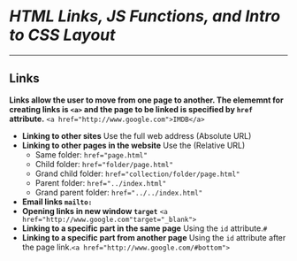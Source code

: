 # ***HTML Links, JS Functions, and Intro to CSS Layout***
---
## Links
**Links allow the user to move from one page to another.
The elememnt for creating links is `<a>` and the page to be linked is specified by `href` attribute.**
`<a href="http://www.google.com">IMDB</a>`
* **Linking to other sites**
Use the full web address (Absolute URL)
* **Linking to other pages in the website**
Use the (Relative URL)
   * Same folder: `href="page.html"`
   * Child folder: `href="folder/page.html"`
   * Grand child folder: `href="collection/folder/page.html"`
   * Parent folder: `href="../index.html"`
   * Grand parent folder: `href="../../index.html"`
* **Email links `mailto:`**
* **Opening links in new window `target`**
`<a href="http://www.google.com"target="_blank">`
* **Linking to a specific part in the same page**
Using the `id` attribute.`#`
* **Linking to a specific part from another page**
Using the `id` attribute after the page link.`<a href="http://www.google.com/#bottom">`

